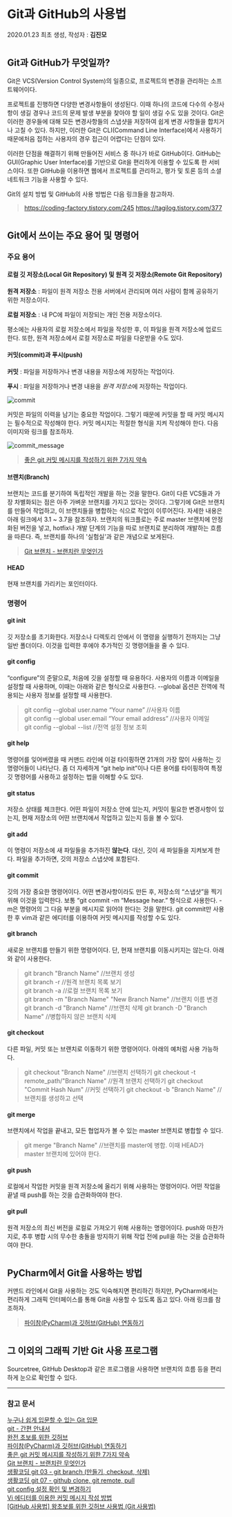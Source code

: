 # Git과 GitHub의 사용법
2020.01.23 최초 생성, 작성자 : **김진모**
#
## Git과 GitHub가 무엇일까?
Git은 VCS(Version Control System)의 일종으로, 프로젝트의 변경을 관리하는 소프트웨어이다.  

프로젝트를 진행하면 다양한 변경사항들이 생성된다. 이때 하나의 코드에 다수의 수정사항이 생길 경우나
코드의 문제 발생 부분을 찾아야 할 일이 생길 수도 있을 것이다. Git은 이러한 경우들에 대해 모든 변경사항들의 스냅샷을
저장하여 쉽게 변경 사항들을 합치거나 고칠 수 있다. 
하지만, 이러한 Git은 CLI(Command Line Interface)에서 사용하기 때문에처음 접하는 사용자의 경우 접근이 어렵다는 단점이 있다.  

이러한 단점을 해결하기 위해 만들어진 서비스 중 하나가 바로 GitHub이다. GitHub는 GUI(Graphic User Interface)를 기반으로
Git을 편리하게 이용할 수 있도록 한 서비스이다. 또한 GitHub을 이용하면 웹에서 프로젝트를 관리하고, 평가 및 토론 등의
소셜 네트워크 기능을 사용할 수 있다.

Git의 설치 방법 및 GitHub의 사용 방법은 다음 링크들을 참고하자.  

>https://coding-factory.tistory.com/245
>https://tagilog.tistory.com/377
#
## Git에서 쓰이는 주요 용어 및 명령어
### 주요 용어
#### 로컬 깃 저장소(Local Git Repository) 및 원격 깃 저장소(Remote Git Repository)
**원격 저장소** : 파일이 원격 저장소 전용 서버에서 관리되며 여러 사람이 함께 공유하기 위한 저장소이다.  

**로컬 저장소** : 내 PC에 파일이 저장되는 개인 전용 저장소이다.  

평소에는 사용자의 로컬 저장소에서 파일을 작성한 후, 이 파일을 원격 저장소에 업로드한다. 또한, 원격 저장소에서 로컬 저장소로
파일을 다운받을 수도 있다.

#### 커밋(commit)과 푸시(push)
**커밋** : 파일을 저장하거나 변경 내용을 저장소에 저장하는 작업이다.  

**푸시** : 파일을 저장하거나 변경 내용을 *원격 저장소*에 저장하는 작업이다.  

![commit](../img/commit.png)

커밋은 파일의 이력을 남기는 중요한 작업이다. 그렇기 때문에 커밋을 할 때 커밋 메시지는 필수적으로 작성해야 한다. 
커밋 메시지는 적절한 형식을 지켜 작성해야 한다. 다음 이미지와 링크를 참조하자.

![commit_message](../img/commit_message.jpg)
>[좋은 git 커밋 메시지를 작성하기 위한 7가지 약속](https://meetup.toast.com/posts/106)

#### 브랜치(Branch)
브랜치는 코드를 분기하여 독립적인 개발을 하는 것을 말한다. Git이 다른 VCS들과 가장 차별화되는 점은 아주 가벼운 브랜치를 
가지고 있다는 것이다. 그렇기에 Git은 브랜치를 만들어 작업하고, 이 브랜치들을 병합하는 식으로 작업이 이루어진다.
자세한 내용은 아래 링크에서 3.1 ~ 3.7을 참조하자. 브랜치의 워크플로는 주로 master 브랜치에 안정화된 버전을 넣고, hotfix나 개발 단계의
기능을 따로 브랜치로 분리하여 개발하는 흐름을 따른다. 즉, 브랜치를 하나의 '실험실'과 같은 개념으로 보게된다.  
>[Git 브랜치 - 브랜치란 무엇인가](https://git-scm.com/book/ko/v2/Git-%EB%B8%8C%EB%9E%9C%EC%B9%98-%EB%B8%8C%EB%9E%9C%EC%B9%98%EB%9E%80-%EB%AC%B4%EC%97%87%EC%9D%B8%EA%B0%80)

#### HEAD
현재 브랜치를 가리키는 포인터이다. 

### 명령어
#### git init
깃 저장소를 초기화한다. 저장소나 디렉토리 안에서 이 명령을 실행하기 전까지는 그냥 일반 폴더이다. 
이것을 입력한 후에야 추가적인 깃 명령어들을 줄 수 있다. 

#### git config
“configure”의 준말으로, 처음에 깃을 설정할 때 유용하다. 사용자의 이름과 이메일을 설정할 때 사용하며, 이때는 아래와 같은
형식으로 사용한다. --global 옵션은 전역에 적용되는 사용자 정보를 설정할 때 사용한다.  
> git config --global user.name “Your name”             //사용자 이름  
> git config --global user.email “Your email address”   //사용자 이메일  
> git config --global --list                            //전역 설정 정보 조회

#### git help
명령어를 잊어버렸을 때 커맨드 라인에 이걸 타이핑하면 21개의 가장 많이 사용하는 깃 명령어들이 나타난다.
좀 더 자세하게 “git help init”이나 다른 용어를 타이핑하여 특정 깃 명령어를 사용하고 설정하는 법을 이해할 수도 있다.

#### git status
저장소 상태를 체크한다. 어떤 파일이 저장소 안에 있는지, 커밋이 필요한 변경사항이 있는지, 
현재 저장소의 어떤 브랜치에서 작업하고 있는지 등을 볼 수 있다.

#### git add
이 명령이 저장소에 새 파일들을 추가하진 **않는다**. 
대신, 깃이 새 파일들을 지켜보게 한다. 파일을 추가하면, 깃의 저장소 스냅샷에 포함된다.

#### git commit
깃의 가장 중요한 명령어이다. 어떤 변경사항이라도 만든 후, 저장소의 “스냅샷”을 찍기 위해 이것을 입력한다. 
보통 “git commit -m “Message hear.” 형식으로 사용한다. -m은 명령어의 그 다음 부분을 메시지로 읽어야 한다는 것을 말한다.
git commit만 사용한 후 vim과 같은 에디터를 이용하여 커밋 메시지를 작성할 수도 있다.

#### git branch 
새로운 브랜치를 만들기 위한 명령어이다. 단, 현재 브랜치를 이동시키지는 않는다. 아래와 같이 사용한다.
> git branch "Branch Name"  //브랜치 생성  
> git branch -r             //원격 브랜치 목록 보기  
> git branch -a             //로컬 브랜치 목록 보기  
> git branch -m "Branch Name" "New Branch Name" //브랜치 이름 변경  
> git branch -d "Branch Name"   //브랜치 삭제
> git branch -D "Branch Name"   //병합하지 않은 브랜치 삭제

#### git checkout 
다른 파일, 커밋 또는 브랜치로 이동하기 위한 명령어이다. 아래의 예처럼 사용 가능하다.
> git checkout "Branch Name"                    //브랜치 선택하기
> git checkout -t remote_path/"Branch Name"     //원격 브랜치 선택하기
> git checkout "Commit Hash Num"                //커밋 선택하기
> git checkout -b "Branch Name"                 //브랜치를 생성하고 선택

#### git merge
브랜치에서 작업을 끝내고, 모든 협업자가 볼 수 있는 master 브랜치로 병합할 수 있다. 
> git merge "Branch Name"   //브랜치를 master에 병합. 이때 HEAD가 master 브랜치에 있어야 한다.

#### git push
로컬에서 작업한 커밋을 원격 저장소에 올리기 위해 사용하는 명령어이다. 어떤 작업을 끝낼 때 push를 하는 것을 습관화하여야
한다.

#### git pull
원격 저장소의 최신 버전을 로컬로 가져오기 위해 사용하는 명령어이다. push와 마찬가지로, 추후 병합 시의 무수한 충돌을 
방지하기 위해 작업 전에 pull을 하는 것을 습관화하여야 한다.
#
## PyCharm에서 Git을 사용하는 방법
커맨드 라인에서 Git을 사용하는 것도 익숙해지면 편리하긴 하지만, PyCharm에서는 편리하게 그래픽 인터페이스를 통해 Git을 
사용할 수 있도록 돕고 있다. 아래 링크를 참조하자.
> [파이참(PyCharm)과 깃허브(GitHub) 연동하기](https://lsjsj92.tistory.com/364)
#
## 그 이외의 그래픽 기반 Git 사용 프로그램
Sourcetree, GitHub Desktop과 같은 프로그램을 사용하면 브랜치의 흐름 등을 편리하게 눈으로 확인할 수 있다.

--------------------
### 참고 문서
[누구나 쉽게 입문할 수 있는 Git 입문](https://backlog.com/git-tutorial/kr/intro/intro1_1.html)  
[git - 간편 안내서](https://rogerdudler.github.io/git-guide/index.ko.html)  
[완전 초보를 위한 깃허브](https://nolboo.kim/blog/2013/10/06/github-for-beginner/)  
[파이참(PyCharm)과 깃허브(GitHub) 연동하기](https://lsjsj92.tistory.com/364)  
[좋은 git 커밋 메시지를 작성하기 위한 7가지 약속](https://meetup.toast.com/posts/106)  
[Git 브랜치 - 브랜치란 무엇인가](https://git-scm.com/book/ko/v2/Git-%EB%B8%8C%EB%9E%9C%EC%B9%98-%EB%B8%8C%EB%9E%9C%EC%B9%98%EB%9E%80-%EB%AC%B4%EC%97%87%EC%9D%B8%EA%B0%80)  
[생활코딩 git 03 - git branch (만들기, checkout, 삭제)](https://wayhome25.github.io/git/2017/04/02/git-02-branch/)  
[생활코딩 git 07 - github clone, git remote, pull](https://wayhome25.github.io/git/2017/04/09/git-06-remote-repository/)  
[git config 설정 확인 및 변경하기](https://webisfree.com/2018-07-26/git-config-%EC%84%A4%EC%A0%95-%ED%99%95%EC%9D%B8-%EB%B0%8F-%EB%B3%80%EA%B2%BD%ED%95%98%EA%B8%B0)  
[Vi 에디터를 이용한 커밋 메시지 작성 방법](https://cau-dosc.github.io/how-to-write-commit-messages-using-vi.html)  
[[GitHub 사용법] 왕초보를 위한 깃허브 사용법 (Git 사용법)](https://tagilog.tistory.com/377)


